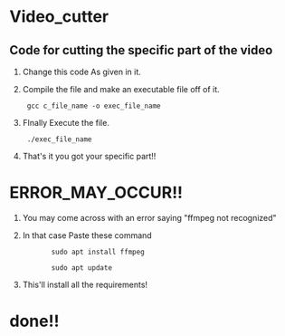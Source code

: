 # Video_cutter    
## Code for cutting the specific part of the video   
 1. Change this code As given in it.

    
2. Compile the file and make an executable file off of it.

        gcc c_file_name -o exec_file_name    

 
4. FInally Execute the file.

        ./exec_file_name    

 
6. That's it you got your specific part!!
 


# ERROR_MAY_OCCUR!!    


1. You may come across with an error saying "ffmpeg not recognized"   
   
3. In that case Paste these command    

              sudo apt install ffmpeg
   
              sudo apt update      

   
4. This'll install all the requirements!

 
 # done!!   
 
